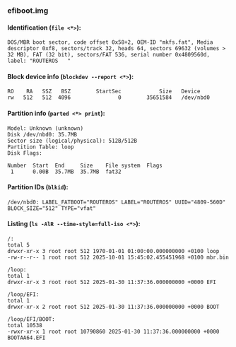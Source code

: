### efiboot.img
#### Identification (`file <*>`):
```
DOS/MBR boot sector, code offset 0x58+2, OEM-ID "mkfs.fat", Media descriptor 0xf8, sectors/track 32, heads 64, sectors 69632 (volumes > 32 MB), FAT (32 bit), sectors/FAT 536, serial number 0x4809560d, label: "ROUTEROS   "
```
#### Block device info (`blockdev --report <*>`):
```
RO    RA   SSZ   BSZ        StartSec            Size   Device
rw   512   512  4096               0        35651584   /dev/nbd0
```
#### Partition info (`parted <*> print`):
```
Model: Unknown (unknown)
Disk /dev/nbd0: 35.7MB
Sector size (logical/physical): 512B/512B
Partition Table: loop
Disk Flags: 

Number  Start  End     Size    File system  Flags
 1      0.00B  35.7MB  35.7MB  fat32
```
#### Partition IDs (`blkid`):
```
/dev/nbd0: LABEL_FATBOOT="ROUTEROS" LABEL="ROUTEROS" UUID="4809-560D" BLOCK_SIZE="512" TYPE="vfat"
```
#### Listing (`ls -AlR --time-style=full-iso <*>`):
```
/:
total 5
drwxr-xr-x 3 root root 512 1970-01-01 01:00:00.000000000 +0100 loop
-rw-r--r-- 1 root root 512 2025-10-01 15:45:02.455451968 +0100 mbr.bin

/loop:
total 1
drwxr-xr-x 3 root root 512 2025-01-30 11:37:36.000000000 +0000 EFI

/loop/EFI:
total 1
drwxr-xr-x 2 root root 512 2025-01-30 11:37:36.000000000 +0000 BOOT

/loop/EFI/BOOT:
total 10538
-rwxr-xr-x 1 root root 10790860 2025-01-30 11:37:36.000000000 +0000 BOOTAA64.EFI
```

